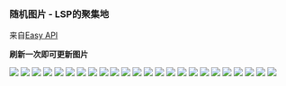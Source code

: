 ### 随机图片 - LSP的聚集地

来自[Easy API](https://api.imlazy.ink/#img.html)

**刷新一次即可更新图片**

![](https://api.imlazy.ink/img/)
![](https://api.imlazy.ink/img/)
![](https://api.imlazy.ink/img/)
![](https://api.imlazy.ink/img/)
![](https://api.imlazy.ink/img/)
![](https://api.imlazy.ink/img/)
![](https://api.imlazy.ink/img/)
![](https://api.imlazy.ink/img/)
![](https://api.imlazy.ink/img/)
![](https://api.imlazy.ink/img/)
![](https://api.imlazy.ink/img/)
![](https://api.imlazy.ink/img/)
![](https://api.imlazy.ink/img/)
![](https://api.imlazy.ink/img/)
![](https://api.imlazy.ink/img/)
![](https://api.imlazy.ink/img/)
![](https://api.imlazy.ink/img/)
![](https://api.imlazy.ink/img/)
![](https://api.imlazy.ink/img/)
![](https://api.imlazy.ink/img/)
![](https://api.imlazy.ink/img/)
![](https://api.imlazy.ink/img/)
![](https://api.imlazy.ink/img/)
![](https://api.imlazy.ink/img/)
